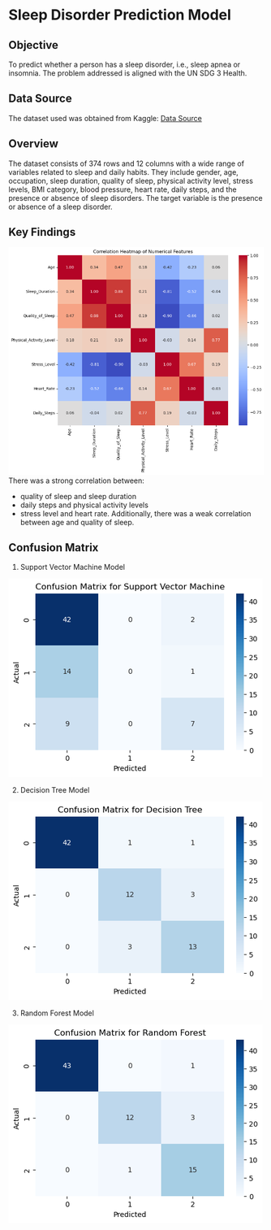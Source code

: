 # Sleep Disorder Prediction Model

## Objective
To predict whether a person has a sleep disorder, i.e., sleep apnea or insomnia. The problem addressed is aligned with the UN SDG 3 Health. 

## Data Source
The dataset used was obtained from Kaggle: [Data Source](https://www.kaggle.com/datasets/uom190346a/sleep-health-and-lifestyle-dataset)

## Overview
The dataset consists of 374 rows and 12 columns with a wide range of variables related to sleep and daily habits. They include gender, age, occupation, sleep duration, quality of sleep, physical activity level, stress levels, BMI category, blood pressure, heart rate, daily steps, and the presence or absence of sleep disorders. The target variable is the presence or absence of a sleep disorder.

## Key Findings

![Correlation Heatmap](../ML_WEEK_2/images/corr_heatmap.png)
There was a strong correlation between:
- quality of sleep and sleep duration
- daily steps and physical activity levels
- stress level and heart rate. 
Additionally, there was a weak correlation between age and quality of sleep.

## Confusion Matrix
1. Support Vector Machine Model

 ![SVM](../ML_WEEK_2/images/svm.png)

2. Decision Tree Model

 ![Decision Tree](../ML_WEEK_2/images/dt.png)

3. Random Forest Model

 ![Random Forest](../ML_WEEK_2/images/rf.png)
